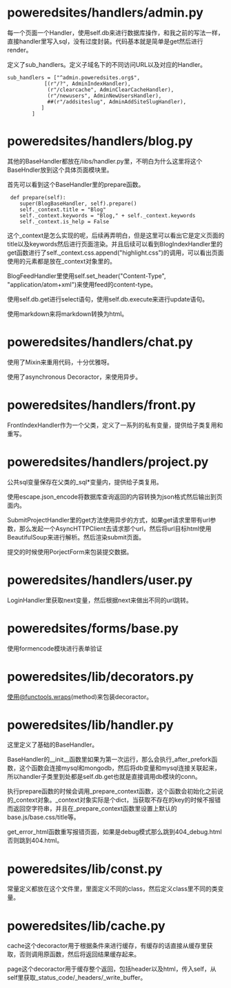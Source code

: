 # poweredsites/handlers/admin.py

每一个页面一个Handler，使用self.db来进行数据库操作，和我之前的写法一样，直接handler里写入sql，没有过度封装。代码基本就是简单是get然后进行render。

定义了sub_handlers。定义子域名下的不同访问URL以及对应的Handler。

    sub_handlers = ["^admin.poweredsites.org$",
                [(r"/?", AdminIndexHandler),
                 (r"/clearcache", AdminClearCacheHandler),
                 (r"/newusers", AdminNewUsersHandler),
                 ##(r"/addsiteslug", AdminAddSiteSlugHandler),
               ]
            ]



# poweredsites/handlers/blog.py

其他的BaseHandler都放在/libs/handler.py里，不明白为什么这里将这个BaseHndler放到这个具体页面模块里。

首先可以看到这个BaseHandler里的prepare函数。

     def prepare(self):
        super(BlogBaseHandler, self).prepare()
        self._context.title = "Blog"
        self._context.keywords = "Blog," + self._context.keywords
        self._context.is_help = False

这个_context是怎么实现的呢，后续再弄明白，但是这里可以看出它是定义页面的title以及keywords然后进行页面渲染。并且后续可以看到BlogIndexHandler里的get函数进行了self._context.css.append("highlight.css")的调用，可以看出页面使用的元素都是放在_context对象里的。

BlogFeedHandler里使用self.set_header("Content-Type", "application/atom+xml")来使用feed的content-type。

使用self.db.get进行select语句，使用self.db.execute来进行update语句。

使用markdown来将markdown转换为html。    



# poweredsites/handlers/chat.py

使用了Mixin来重用代码，十分优雅呀。

使用了asynchronous Decoractor，来使用异步。



# poweredsites/handlers/front.py

FrontIndexHandler作为一个父类，定义了一系列的私有变量，提供给子类复用和重写。



# poweredsites/handlers/project.py

公共sql变量保存在父类的_sql*变量内，提供给子类复用。

使用escape.json_encode将数据库查询返回的内容转换为json格式然后输出到页面内。

SubmitProjectHandler里的get方法使用异步的方式，如果get请求里带有url参数，那么发起一个AsyncHTTPClient去请求那个url，然后将url目标html使用BeautifulSoup来进行解析。然后渲染submit页面。

提交的时候使用PorjectForm来包装提交数据。



# poweredsites/handlers/user.py

LoginHandler里获取next变量，然后根据next来做出不同的url跳转。



# poweredsites/forms/base.py

使用formencode模块进行表单验证



# poweredsites/lib/decorators.py

使用@functools.wraps(method)来包装decoractor。



# poweredsites/lib/handler.py

这里定义了基础的BaseHandler。

BaseHandler的__init__函数里如果为第一次运行，那么会执行_after_prefork函数，这个函数会连接mysql和mongodb，然后将db变量和mysql连接关联起来，所以handler子类里到处都是self.db.get也就是直接调用db模块的conn。

执行prepare函数的时候会调用_prepare_context函数，这个函数会初始化之前说的_context对象。_context对象实际是个dict，当获取不存在的key的时候不报错而返回空字符串，并且在_prepare_context函数里设置上默认的base.js/base.css/title等。

get_error_html函数重写报错页面，如果是debug模式那么跳到404_debug.html否则跳到404.html。



# poweredsites/lib/const.py

常量定义都放在这个文件里，里面定义不同的class，然后定义class里不同的类变量。



# poweredsites/lib/cache.py

cache这个decoractor用于根据条件来进行缓存，有缓存的话直接从缓存里获取，否则调用原函数，然后将返回结果缓存起来。

page这个decoractor用于缓存整个返回，包括header以及html，传入self，从self里获取_status_code/_headers/_write_buffer。


